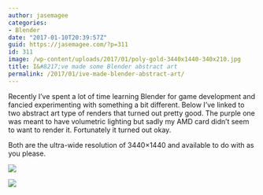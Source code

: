 ```yaml
---
author: jasemagee
categories:
- Blender
date: "2017-01-10T20:39:57Z"
guid: https://jasemagee.com/?p=311
id: 311
image: /wp-content/uploads/2017/01/poly-gold-3440x1440-340x210.jpg
title: I&#8217;ve made some Blender abstract art
permalink: /2017/01/ive-made-blender-abstract-art/
---
```

Recently I&#8217;ve spent a lot of time learning Blender for game development and fancied experimenting with something a bit different. Below I&#8217;ve linked to two abstract art type of renders that turned out pretty good. The purple one was meant to have volumetric lighting but sadly my AMD card didn&#8217;t seem to want to render it. Fortunately it turned out okay.

Both are the ultra-wide resolution of 3440&#215;1440 and available to do with as you please.

<div class="center-align">
<a href="https://jasemagee.com/wp-content/uploads/2017/01/hex-purple-3440x1440.jpg"><img class="responsive-img" src="https://jasemagee.com/wp-content/uploads/2017/01/hex-purple-3440x1440-1024x429.jpg" /></a>

<a href="https://jasemagee.com/wp-content/uploads/2017/01/poly-gold-3440x1440.jpg"><img class="responsive-img" src="https://jasemagee.com/wp-content/uploads/2017/01/poly-gold-3440x1440-1024x429.jpg" /></a>
</div>